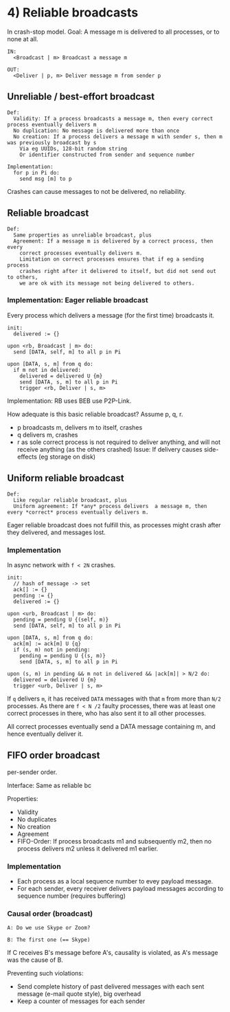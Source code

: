 # 4) Reliable broadcasts

In crash-stop model. Goal: A message m is delivered to all processes, or to
none at all.

```
IN:
  <Broadcast | m> Broadcast a message m

OUT:
  <Deliver | p, m> Deliver message m from sender p
```

## Unreliable / best-effort broadcast

```
Def:
  Validity: If a process broadcasts a message m, then every correct process eventually delivers m
  No duplication: No message is delivered more than once
  No creation: If a process delivers a message m with sender s, then m was previously broadcast by s
    Via eg UUIDs, 128-bit random string
    Or identifier constructed from sender and sequence number

Implementation:
  for p in Pi do:
    send msg [m] to p
```

Crashes can cause messages to not be delivered, no reliability.

## Reliable broadcast

```
Def:
  Same properties as unreliable broadcast, plus
  Agreement: If a message m is delivered by a correct process, then every
    correct processes eventually delivers m.
    Limitation on correct processes ensures that if eg a sending process
    crashes right after it delivered to itself, but did not send out to others,
    we are ok with its message not being delivered to others.
```

### Implementation: Eager reliable broadcast

Every process which delivers a message (for the first time) broadcasts it.
```
init:
  delivered := {}

upon <rb, Broadcast | m> do:
  send [DATA, self, m] to all p in Pi

upon [DATA, s, m] from q do:
  if m not in delivered:
    delivered = delivered U {m}
    send [DATA, s, m] to all p in Pi
    trigger <rb, Deliver | s, m>
```

Implementation: RB uses BEB use P2P-Link.


How adequate is this basic reliable broadcast?
Assume p, q, r.
- p broadcasts m, delivers m to itself, crashes
- q delivers m, crashes
- r as sole correct process is not required to deliver anything, and will not receive anything (as the others crashed)
Issue: If delivery causes side-effects (eg storage on disk)

## Uniform reliable broadcast

```
Def:
  Like regular reliable broadcast, plus
  Uniform agreement: If *any* process delivers  a message m, then every *correct* process eventually delivers m.
```

Eager reliable broadcast does not fulfill this, as processes might crash after
they delivered, and messages lost.

### Implementation

In async network with `f < 2N` crashes.
```
init:
  // hash of message -> set
  ack[] := {}
  pending := {}
  delivered := {}

upon <urb, Broadcast | m> do:
  pending = pending U {(self, m)}
  send [DATA, self, m] to all p in Pi

upon [DATA, s, m] from q do:
  ack[m] := ack[m] U {q}
  if (s, m) not in pending:
    pending = pending U {(s, m)}
    send [DATA, s, m] to all p in Pi

upon (s, m) in pending && m not in delivered && |ack[m]| > N/2 do:
  delivered = delivered U {m}
  trigger <urb, Deliver | s, m>
```

If `q` delivers `m`, it has received `DATA` messages with that `m` from more
than `N/2` processes. As there are `f < N /2` faulty processes, there was at
least one correct processes in there, who has also sent it to all other
processes.

All correct processes eventually send a DATA message containing m, and hence
eventually deliver it.

## FIFO order broadcast

per-sender order.

Interface: Same as reliable bc

Properties:
  - Validity
  - No duplicates
  - No creation
  - Agreement
  - FIFO-Order: If process broadcasts m1 and subsequently m2, then no process
    delivers m2 unless it delivered m1 earlier.

### Implementation

- Each process as a local sequence number to evey payload message.
- For each sender, every receiver delivers payload messages according to
  sequence number (requires buffering)

### Causal order (broadcast)

```
A: Do we use Skype or Zoom?

B: The first one (== Skype)
```

If C receives B's message before A's, causality is violated, as A's message was
the cause of B.

Preventing such violations:
- Send complete history of past delivered messages with each sent message
  (e-mail quote style), big overhead
- Keep a counter of messages for each sender

```
